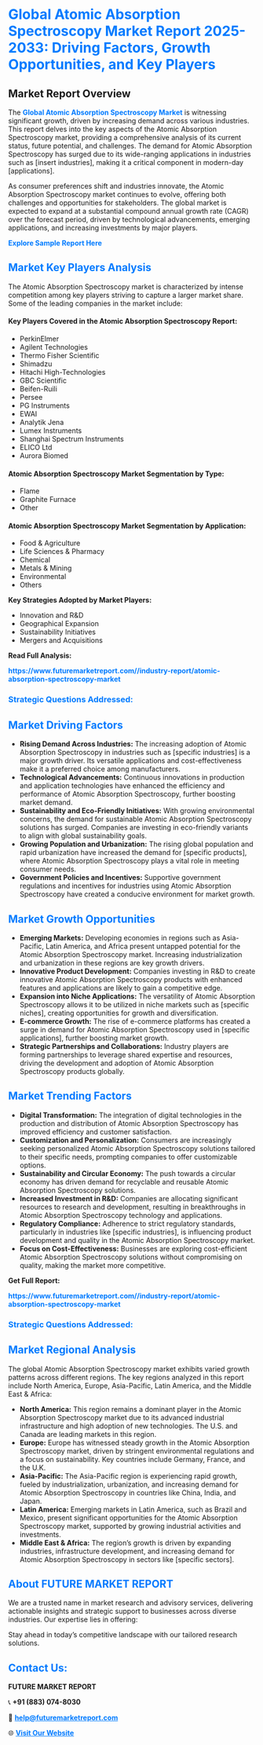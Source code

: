 <h1 style="color: #007BFF;">Global Atomic Absorption Spectroscopy Market Report 2025-2033: Driving Factors, Growth Opportunities, and Key Players</h1>

<section id="overview">
<h2>Market Report Overview</h2>
<p>The <a href="https://www.futuremarketreport.com//industry-report/atomic-absorption-spectroscopy-market" style="color: #007BFF; text-decoration: none;"><strong>Global Atomic Absorption Spectroscopy Market</strong></a> is witnessing significant growth, driven by increasing demand across various industries. This report delves into the key aspects of the Atomic Absorption Spectroscopy market, providing a comprehensive analysis of its current status, future potential, and challenges. The demand for Atomic Absorption Spectroscopy has surged due to its wide-ranging applications in industries such as [insert industries], making it a critical component in modern-day [applications].</p>
<p>As consumer preferences shift and industries innovate, the Atomic Absorption Spectroscopy market continues to evolve, offering both challenges and opportunities for stakeholders. The global market is expected to expand at a substantial compound annual growth rate (CAGR) over the forecast period, driven by technological advancements, emerging applications, and increasing investments by major players.</p>
</section>

<section id="overview">
<p><a href="https://www.futuremarketreport.com//request-sample/reportId=88506" style="color: #007BFF; text-decoration: none;"><strong>Explore Sample Report Here</strong></a></p>
</section>

<section id="key-players">
<h2 style="color: #007BFF;">Market Key Players Analysis</h2>
<p>The Atomic Absorption Spectroscopy market is characterized by intense competition among key players striving to capture a larger market share. Some of the leading companies in the market include:</p>
<h4>Key Players Covered in the Atomic Absorption Spectroscopy Report:</h4>
<ul><li>PerkinElmer</li><li>Agilent Technologies</li><li>Thermo Fisher Scientific</li><li>Shimadzu</li><li>Hitachi High-Technologies</li><li>GBC Scientific</li><li>Beifen-Ruili</li><li>Persee</li><li>PG Instruments</li><li>EWAI</li><li>Analytik Jena</li><li>Lumex Instruments</li><li>Shanghai Spectrum Instruments</li><li>ELICO Ltd</li><li>Aurora Biomed</li></ul>
<h4>Atomic Absorption Spectroscopy Market Segmentation by Type:</h4>
<ul><li>Flame</li><li>Graphite Furnace</li><li>Other</li></ul>

<h4>Atomic Absorption Spectroscopy Market Segmentation by Application:</h4>
<ul><li>Food &amp; Agriculture</li><li>Life Sciences &amp; Pharmacy</li><li>Chemical</li><li>Metals &amp; Mining</li><li>Environmental</li><li>Others</li></ul>
<p><strong>Key Strategies Adopted by Market Players:</strong></p>
<ul>
<li>Innovation and R&D</li>
<li>Geographical Expansion</li>
<li>Sustainability Initiatives</li>
<li>Mergers and Acquisitions</li>
</ul>
</section>

<section>
<p><strong>Read Full Analysis: </strong></p><a href="https://www.futuremarketreport.com//industry-report/atomic-absorption-spectroscopy-market" style="color: #007BFF; text-decoration: none;"><strong>https://www.futuremarketreport.com//industry-report/atomic-absorption-spectroscopy-market</strong></a>
<h3 style="color: #007BFF;">Strategic Questions Addressed:</h3>
</section>

<section id="driving-factors">
<h2 style="color: #007BFF;">Market Driving Factors</h2>
<ul>
<li><strong>Rising Demand Across Industries:</strong> The increasing adoption of Atomic Absorption Spectroscopy in industries such as [specific industries] is a major growth driver. Its versatile applications and cost-effectiveness make it a preferred choice among manufacturers.</li>
<li><strong>Technological Advancements:</strong> Continuous innovations in production and application technologies have enhanced the efficiency and performance of Atomic Absorption Spectroscopy, further boosting market demand.</li>
<li><strong>Sustainability and Eco-Friendly Initiatives:</strong> With growing environmental concerns, the demand for sustainable Atomic Absorption Spectroscopy solutions has surged. Companies are investing in eco-friendly variants to align with global sustainability goals.</li>
<li><strong>Growing Population and Urbanization:</strong> The rising global population and rapid urbanization have increased the demand for [specific products], where Atomic Absorption Spectroscopy plays a vital role in meeting consumer needs.</li>
<li><strong>Government Policies and Incentives:</strong> Supportive government regulations and incentives for industries using Atomic Absorption Spectroscopy have created a conducive environment for market growth.</li>
</ul>
</section>

<section id="growth-opportunities">
<h2 style="color: #007BFF;">Market Growth Opportunities</h2>
<ul>
<li><strong>Emerging Markets:</strong> Developing economies in regions such as Asia-Pacific, Latin America, and Africa present untapped potential for the Atomic Absorption Spectroscopy market. Increasing industrialization and urbanization in these regions are key growth drivers.</li>
<li><strong>Innovative Product Development:</strong> Companies investing in R&D to create innovative Atomic Absorption Spectroscopy products with enhanced features and applications are likely to gain a competitive edge.</li>
<li><strong>Expansion into Niche Applications:</strong> The versatility of Atomic Absorption Spectroscopy allows it to be utilized in niche markets such as [specific niches], creating opportunities for growth and diversification.</li>
<li><strong>E-commerce Growth:</strong> The rise of e-commerce platforms has created a surge in demand for Atomic Absorption Spectroscopy used in [specific applications], further boosting market growth.</li>
<li><strong>Strategic Partnerships and Collaborations:</strong> Industry players are forming partnerships to leverage shared expertise and resources, driving the development and adoption of Atomic Absorption Spectroscopy products globally.</li>
</ul>
</section>

<section id="trending-factors">
<h2 style="color: #007BFF;">Market Trending Factors</h2>
<ul>
<li><strong>Digital Transformation:</strong> The integration of digital technologies in the production and distribution of Atomic Absorption Spectroscopy has improved efficiency and customer satisfaction.</li>
<li><strong>Customization and Personalization:</strong> Consumers are increasingly seeking personalized Atomic Absorption Spectroscopy solutions tailored to their specific needs, prompting companies to offer customizable options.</li>
<li><strong>Sustainability and Circular Economy:</strong> The push towards a circular economy has driven demand for recyclable and reusable Atomic Absorption Spectroscopy solutions.</li>
<li><strong>Increased Investment in R&D:</strong> Companies are allocating significant resources to research and development, resulting in breakthroughs in Atomic Absorption Spectroscopy technology and applications.</li>
<li><strong>Regulatory Compliance:</strong> Adherence to strict regulatory standards, particularly in industries like [specific industries], is influencing product development and quality in the Atomic Absorption Spectroscopy market.</li>
<li><strong>Focus on Cost-Effectiveness:</strong> Businesses are exploring cost-efficient Atomic Absorption Spectroscopy solutions without compromising on quality, making the market more competitive.</li>
</ul>
</section>

<section>
<p><strong>Get Full Report: </strong></p><a href="https://www.futuremarketreport.com//industry-report/atomic-absorption-spectroscopy-market" style="color: #007BFF; text-decoration: none;"><strong>https://www.futuremarketreport.com//industry-report/atomic-absorption-spectroscopy-market</strong></a>
<h3 style="color: #007BFF;">Strategic Questions Addressed:</h3>
</section>


<section id="regional-analysis">
<h2 style="color: #007BFF;">Market Regional Analysis</h2>
<p>The global Atomic Absorption Spectroscopy market exhibits varied growth patterns across different regions. The key regions analyzed in this report include North America, Europe, Asia-Pacific, Latin America, and the Middle East & Africa:</p>
<ul>
<li><strong>North America:</strong> This region remains a dominant player in the Atomic Absorption Spectroscopy market due to its advanced industrial infrastructure and high adoption of new technologies. The U.S. and Canada are leading markets in this region.</li>
<li><strong>Europe:</strong> Europe has witnessed steady growth in the Atomic Absorption Spectroscopy market, driven by stringent environmental regulations and a focus on sustainability. Key countries include Germany, France, and the U.K.</li>
<li><strong>Asia-Pacific:</strong> The Asia-Pacific region is experiencing rapid growth, fueled by industrialization, urbanization, and increasing demand for Atomic Absorption Spectroscopy in countries like China, India, and Japan.</li>
<li><strong>Latin America:</strong> Emerging markets in Latin America, such as Brazil and Mexico, present significant opportunities for the Atomic Absorption Spectroscopy market, supported by growing industrial activities and investments.</li>
<li><strong>Middle East & Africa:</strong> The region’s growth is driven by expanding industries, infrastructure development, and increasing demand for Atomic Absorption Spectroscopy in sectors like [specific sectors].</li>
</ul>
</section>

<footer>
<h2 style="color: #007BFF;">About FUTURE MARKET REPORT</h2>
<p>We are a trusted name in market research and advisory services, delivering actionable insights and strategic support to businesses across diverse industries. Our expertise lies in offering:</p>

<p>Stay ahead in today’s competitive landscape with our tailored research solutions.</p>

<h2 style="color: #007BFF;">Contact Us:</h2>
<p><strong>FUTURE MARKET REPORT</strong></p>
<p>📞 <strong>+91 (883) 074-8030</strong></p>
<p>📧 <strong><a href="mailto:help@futuremarketreport.com" style="color: #007BFF;">help@futuremarketreport.com</a></strong></p>
<p>🌐 <strong><a href="https://www.futuremarketreport.com/" style="color: #007BFF;">Visit Our Website</a></strong></p>
</footer>